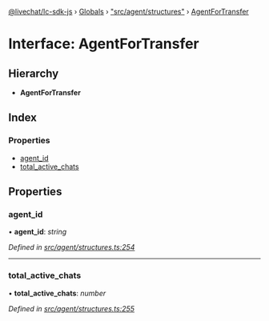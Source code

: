 [@livechat/lc-sdk-js](../README.md) › [Globals](../globals.md) › ["src/agent/structures"](../modules/_src_agent_structures_.md) › [AgentForTransfer](_src_agent_structures_.agentfortransfer.md)

# Interface: AgentForTransfer

## Hierarchy

* **AgentForTransfer**

## Index

### Properties

* [agent_id](_src_agent_structures_.agentfortransfer.md#agent_id)
* [total_active_chats](_src_agent_structures_.agentfortransfer.md#total_active_chats)

## Properties

###  agent_id

• **agent_id**: *string*

*Defined in [src/agent/structures.ts:254](https://github.com/livechat/lc-sdk-js/blob/e25bbbb/src/agent/structures.ts#L254)*

___

###  total_active_chats

• **total_active_chats**: *number*

*Defined in [src/agent/structures.ts:255](https://github.com/livechat/lc-sdk-js/blob/e25bbbb/src/agent/structures.ts#L255)*
